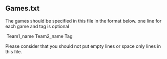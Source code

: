 ## Games.txt

The games should be specified in this file in the format below. one line for each game and tag is optional

​	Team1_name Team2_name Tag

Please consider that you should not put empty lines or space only lines in this file.